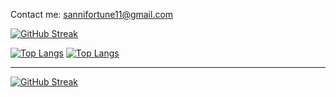 <p>Contact me: <a href="mailto:sannifortune11@gmail.com">sannifortune11@gmail.com</a></p>

[![GitHub Streak](http://github-readme-streak-stats.herokuapp.com?user=phinatech&type=png&background=45%2CA6EB43%2CA9EBAA&border=EB5454&stroke=EB5454&ring=EB5454&fire=EB5454)](https://git.io/streak-stats)
</div>

[![Top Langs](https://github-readme-stats.vercel.app/api/top-langs/?username=Sanni-Damilola)](https://github.com/anuraghazra/github-readme-stats)
[![Top Langs](https://github-readme-stats.vercel.app/api/top-langs/?username=Sanni-Damilola&layout=compact&theme=vision-friendly-dark)](https://github.com/anuraghazra/github-readme-stats)


---
[![GitHub Streak](https://github-readme-streak-stats.herokuapp.com/?user=Sanni-Damilola&theme=dark&layout=compact)](https://git.io/streak-stats)



       

